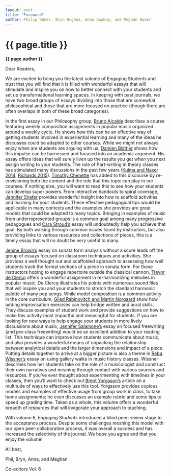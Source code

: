 ```yaml
---
layout: post
title: "Foreword"
author: Philip Duker, Bryn Hughes, Anna Gawboy, and Meghan Naxer
---
```

{{ page.title }}
================

**{{ page.author }}**

Dear Readers,

We are excited to bring you the latest volume of Engaging Students and trust that you will find that it is filled with wonderful essays that will stimulate and inspire you on how to better connect with your students and set up transformational learning spaces. In keeping with past journals, we have two broad groups of essays dividing into those that are somewhat philosophical and those that are more focused on practice (though there are often overlaps in both of these broad categories).

In the first essay in our Philosophy group, [Bruno Alcalde](../essays/alcalde.html) describes a course featuring weekly composition assignments in popular music organized around a weekly cycle. He shows how this can be an effective way of getting students involved in experiential learning and many of the ideas he discusses could be adapted to other courses. While we might not always enjoy when are students are arguing with us, [Damien Blättler](../essays/blattler.html) shows how this impulse can be harnessed and focused into an academic argument. His essay offers ideas that will surely liven up the results you get when you next assign writing to your students. The role of Part-writing in theory classes has stimulated many discussions in the past few years ([Kulma and Naxer 2014](http://flipcamp.org/engagingstudents2/essays/kulmaNaxer.html), [Richards 2015](http://flipcamp.org/engagingstudents3/essays/richards.html)). [Timothy Chenette](../essays/chennette.html) has added to this discourse by re-envisioning both the content and the role that this topic can play in our courses. If nothing else, you will want to read this to see how your students can develop super powers. From interactive handouts to spiral coverage, [Jennifer Shafer](../essays/shafer.html) provides wonderful insight into how to scaffold activities and learning for your students. These effective pedagogical tips would be applicable in many contexts and the examples she provides are great models that could be adapted to many topics. Bringing in examples of music from underrepresented groups is a common goal among many progressive pedagogues and [Cara Stroud’s](../essays/stroud1.html) essay will undoubtedly help you achieve that goal. By both walking through common issues faced by instructors, but also providing links to various resources and collections of pieces, this is a timely essay that will no doubt be very useful to many.

[Jenine Brown’s](../essays/brown.html) essay on sonata form analysis without a score leads off the group of essays focused on classroom techniques and activities. She provides a well thought out and scaffolded approach to assessing how well students track the formal sections of a piece in sonata form. For those instructors hoping to engage repertoire outside the classical cannon, [Trevor de Clercq](../essays/declercq.html) offers a wonderful assignment in re-harmonizing melodies in popular music. De Clercq illustrates his points with numerous sound files that will inspire you and your students to stretch the standard harmonic palette of many pop songs. While model composition is a common activity in the core curriculum, [Gilad Rabinovitch and Martin Norgaard](../essays/rabinovitchnorgaard.html) show how adding improvisation exercises can help bridge written and aural skills. They discuss examples of student work and provide suggestions on how to make this activity most impactful and meaningful for students. If you are looking for new ways to help engage your students in more lively discussions about music, [Jennifer Salamone’s](../essays/salamone.html) essay on focused freewriting (and pre-class freewriting) would be an excellent addition to your reading list. This technique can improve how students communicate about music, and also provides a wonderful means of unpacking the relationship between analytical details and the larger dimensions and impact of a piece. Putting details together to arrive at a bigger picture is also a theme in [Reba Wissner’s](../essays/wissner.html) essay on using gallery walks in music history classes. Wissner describes how her students take on the role of a musicologist and construct their own narratives and meaning through contact with various sources and resources. If you’ve ever thought about experimenting with timelines in your classes, then you’ll want to check out [Brent Yorgason’s](../essays/yorgason.html) article on a multitude of ways to effectively use this tool. Yorgason provides copious models and examples of effective usage from group work in class, to take home assignments; he even discusses an example rubric and some tips to speed up grading time. Taken as a whole, this volume offers a wonderful breadth of resources that will invigorate your approach to teaching.

With volume 6, *Engaging Students* introduced a blind peer-review stage to the acceptance process. Despite some challenges meshing this model with our open peer-collaboration process, it was overall a success and has increased the selectivity of the journal. We hope you agree and that you enjoy the volume!

All best,

Phil, Bryn, Anna, and Meghan

Co-editors Vol. 6

